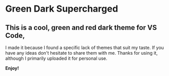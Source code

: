 # Green Dark Supercharged

## This is a cool, green and red dark theme for VS Code,
I made it because I found a specific lack of themes that suit my taste.
If you have any ideas don't hesitate to share them with me.
Thanks for using it, although I primarily uploaded it for personal use.

**Enjoy!**